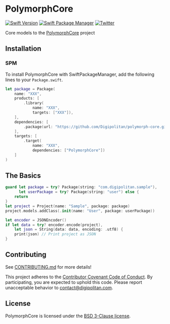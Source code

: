 PolymorphCore
=================================

[![Swift Version](https://img.shields.io/badge/swift-4.0-orange.svg?style=flat)](https://developer.apple.com/swift/)
[![Swift Package Manager](https://rawgit.com/jlyonsmith/artwork/master/SwiftPackageManager/swiftpackagemanager-compatible.svg)](https://swift.org/package-manager/)
[![Twitter](https://img.shields.io/badge/twitter-@Digipolitan-blue.svg?style=flat)](http://twitter.com/Digipolitan)

Core models to the [PolymorphCore](https://github.com/Digipolitan/polymorph-cli) project

## Installation

### SPM

To install PolymorphCore with SwiftPackageManager, add the following lines to your `Package.swift`.

```swift
let package = Package(
    name: "XXX",
    products: [
        .library(
            name: "XXX",
            targets: ["XXX"]),
    ],
    dependencies: [
        .package(url: "https://github.com/Digipolitan/polymorph-core.git", from: "1.1.0")
    ],
    targets: [
        .target(
            name: "XXX",
            dependencies: ["PolymorphCore"])
    ]
)
```

## The Basics

```swift
guard let package = try? Package(string: "com.digipolitan.sample"),
      let userPackage = try? Package(string: "user") else {
    return
}
let project = Project(name: "Sample", package: package)
project.models.addClass(.init(name: "User", package: userPackage))

let encoder = JSONEncoder()
if let data = try? encoder.encode(project),
    let json = String(data: data, encoding: .utf8) {
    print(json) // Print project as JSON
}
```

## Contributing

See [CONTRIBUTING.md](CONTRIBUTING.md) for more details!

This project adheres to the [Contributor Covenant Code of Conduct](CODE_OF_CONDUCT.md).
By participating, you are expected to uphold this code. Please report
unacceptable behavior to [contact@digipolitan.com](mailto:contact@digipolitan.com).

## License

PolymorphCore is licensed under the [BSD 3-Clause license](LICENSE).
